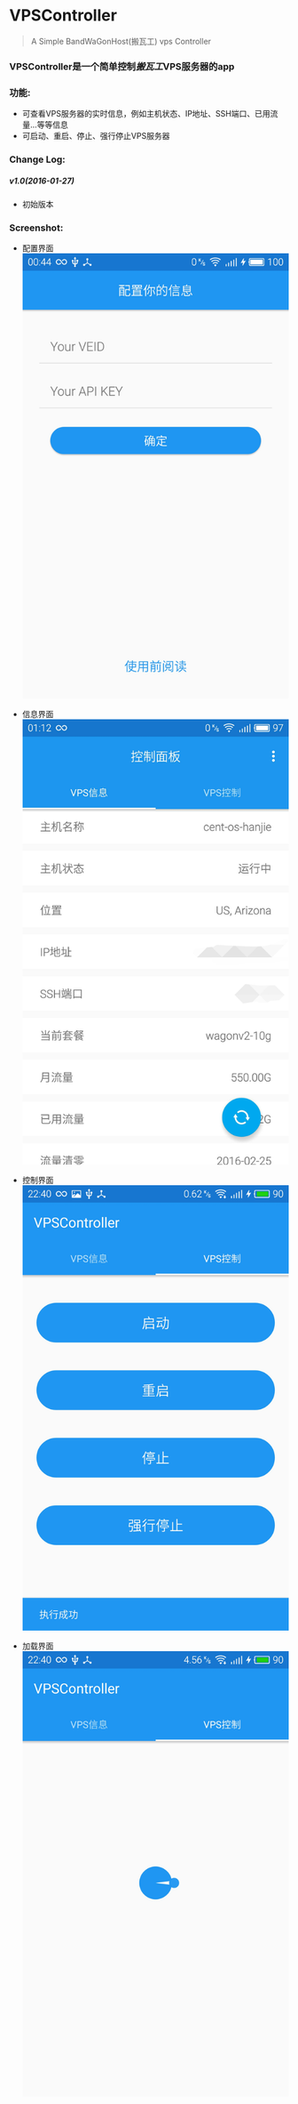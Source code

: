 # VPSController
> A Simple BandWaGonHost(搬瓦工) vps Controller


### VPSController是一个简单控制***搬瓦工***VPS服务器的app

### **功能:**
+ 可查看VPS服务器的实时信息，例如主机状态、IP地址、SSH端口、已用流量...等等信息
+ 可启动、重启、停止、强行停止VPS服务器

### **Change Log:**

##### **v1.0**(2016-01-27)
+ 初始版本


### Screenshot:

+ 配置界面
![配置界面](https://raw.githubusercontent.com/95han/Images/master/VPSController/config.jpg)

+ 信息界面
![信息界面](https://raw.githubusercontent.com/95han/Images/master/VPSController/info.jpg)

+ 控制界面
![控制界面](https://raw.githubusercontent.com/95han/Images/master/VPSController/controller.jpg)

+ 加载界面
![加载界面](https://raw.githubusercontent.com/95han/Images/master/VPSController/loading.jpg)



